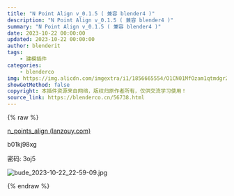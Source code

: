 ```yaml
---
title: "N Point Align v_0.1.5 ( 兼容 blender4 )"
description: "N Point Align v_0.1.5 ( 兼容 blender4 )"
summary: "N Point Align v_0.1.5 ( 兼容 blender4 )"
date: 2023-10-22 00:00:00
updated: 2023-10-22 00:00:00
author: blenderit
tags: 
    - 建模插件
categories:
    - blenderco
img: https://img.alicdn.com/imgextra/i1/1856665554/O1CN01MfOzam1qtmdgrZ12I_!!1856665554.jpg
showGetMethod: false
copyright: 本插件资源来自网络，版权归原作者所有，仅供交流学习使用！
source_link: https://blenderco.cn/56738.html
---
```


{% raw %}
<p><a href="https://wwee.lanzouy.com/b01kj98xg">n_points_align (lanzouy.com)</a></p><p>b01kj98xg</p><p>密码: 3oj5</p><p><img src="https://img.alicdn.com/imgextra/i1/1856665554/O1CN01MfOzam1qtmdgrZ12I_!!1856665554.jpg" alt="bude_2023-10-22_22-59-09.jpg"></p>
<div style="display: none">blenderco</div>
{% endraw %}